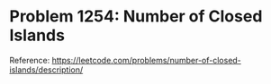 # Problem 1254: Number of Closed Islands

Reference: https://leetcode.com/problems/number-of-closed-islands/description/